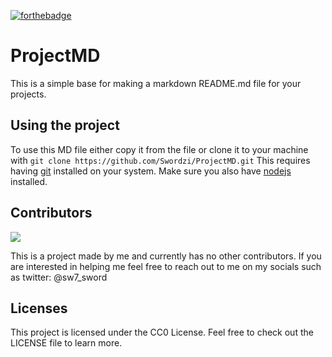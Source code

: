 [![forthebadge](https://forthebadge.com/images/badges/made-with-markdown.svg)](https://forthebadge.com)

# ProjectMD

This is a simple base for making a markdown README.md file for your projects.



## Using the project

To use this MD file either copy it from the file or clone it to your machine
with `git clone https://github.com/Swordzi/ProjectMD.git`
This requires having [git](https://git-scm.com/) installed on your system. Make sure you also
have [nodejs](https://nodejs.org/en/) installed.

## Contributors

<a href="https://github.com/swordzi/sword.today/graphs/contributors">
  <img src="https://contrib.rocks/image?repo=swordzi/ProjectMD" />
</a>

This is a project made by me and currently has no other contributors. If you are interested in helping me feel free to
reach out to me on my socials such as twitter: @sw7_sword

## Licenses

This project is licensed under the CC0 License. Feel free to check out the LICENSE file to learn more.

